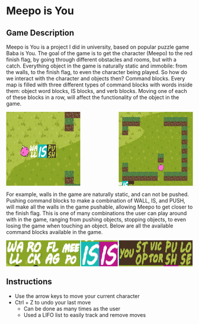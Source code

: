 # Meepo is You

## Game Description

Meepo is You is a project I did in university, based on popular puzzle game Baba is You. The goal of the game is to get the character (Meepo) to the red finish flag, by going through different obstacles and rooms, but with a catch. Everything object in the game is naturally static and immobile: from the walls, to the finish flag, to even the character being played. So how do we interact with the character and objects then? Command blocks. Every map is filled with three different types of command blocks with words inside them: object word blocks, IS blocks, and verb blocks. Moving one of each of these blocks in a row, will affect the functionality of the object in the game.

<div style="display: flex; justify-content: space-between;">
    <img src="https://github.com/clarencechau/Meepo-Is-You/blob/main/readmepictures/wallispush.png?raw=true" width="200" height="200" />
    <img src="https://github.com/clarencechau/Meepo-Is-You/blob/main/readmepictures/pushedwall.png?raw=true" width="200" height="200" />
</div>

For example, walls in the game are naturally static, and can not be pushed. Pushing command blocks to make a combination of WALL, IS, and PUSH, will make all the walls in the game pushable, allowing Meepo to get closer to the finish flag. This is one of many combinations the user can play around with in the game, ranging from pushing objects, stopping objects, to even losing the game when touching an object. Below are all the available command blocks available in the game.

<div style="display: flex; justify-content: space-between;">
    <img src="https://github.com/clarencechau/Meepo-Is-You/blob/main/readmepictures/objects.png?raw=true" width="200" height="70" />
    <img src="https://github.com/clarencechau/Meepo-Is-You/blob/main/readmepictures/isblock.png?raw=true" width="100" height="70" />
    <img src="https://github.com/clarencechau/Meepo-Is-You/blob/main/readmepictures/verbblock.png?raw=true" width="200" height="70" />
</div>

## Instructions

* Use the arrow keys to move your current character
* Ctrl + Z to undo your last move
  * Can be done as many times as the user 
  * Used a LIFO list to easily track and remove moves
